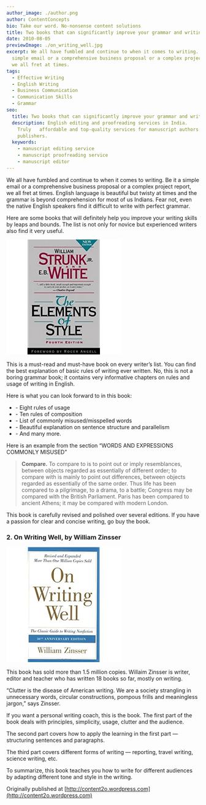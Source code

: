 ```yaml
---
author_image: ./author.png
author: ContentConcepts
bio: Take our word. No-nonsense content solutions
title: Two books that can significantly improve your grammar and writing skills
date: 2010-08-05
previewImage: ./on_writing_well.jpg
excerpt: We all have fumbled and continue to when it comes to writing. Be it a
  simple email or a comprehensive business proposal or a complex project report,
  we all fret at times.
tags:
  - Effective Writing
  - English Writing
  - Business Communication
  - Communication Skills
  - Grammar
seo:
  title: Two books that can significantly improve your grammar and writing skills
  description: English editing and proofreading services in India.
    Truly   affordable and top-quality services for manuscript authors and
    publishers.
  keywords:
    - manuscript editing service
    - manuscript proofreading service
    - manuscript editor
---
```


We all have fumbled and continue to when it comes to writing. Be it a simple email or a comprehensive business proposal or a complex project report, we all fret at times. English language is beautiful but twisty at times and the grammar is beyond comprehension for most of us Indians. Fear not, even the native English speakers find it difficult to write with perfect grammar.

Here are some books that will definitely help you improve your writing skills by leaps and bounds. The list is not only for novice but experienced writers also find it very useful.

![The Elements of Style](./elements_of_style.jpg)

This is a must-read and must-have book on every writer’s list. You can find the best explanation of basic rules of writing ever written. No, this is not a boring grammar book; it contains very informative chapters on rules and usage of writing in English.

Here is what you can look forward to in this book:

* \- Eight rules of usage
* \- Ten rules of composition
* \- List of commonly misused/misspelled words
* \- Beautiful explanation on sentence structure and parallelism
* \- And many more.

Here is an example from the section “WORDS AND EXPRESSIONS COMMONLY MISUSED”

> **Compare.** To compare to is to point out or imply resemblances, between objects regarded as essentially of 
> different order; to compare with is mainly to point out differences, between objects regarded as essentially of 
> the same order. Thus life has been compared to a pilgrimage, to a drama, to a battle; Congress may be compared
> with the British Parliament. Paris has been compared to ancient Athens; it may be compared with modern London.

This book is carefully revised and polished over several editions. If you have a passion for clear and concise writing, go buy the book.

### 2. On Writing Well, by William Zinsser

![On Writing Well](./on_writing_well.jpg)

This book has sold more than 1.5 million copies. Willaim Zinsser is writer, editor and teacher who has written 18 books so far, mostly on writing.

“Clutter is the disease of American writing. We are a society strangling in unnecessary words, circular constructions, pompous frills and meaningless jargon,” says Zinsser.

If you want a personal writing coach, this is the book. The first part of the book deals with principles, simplicity, usage, clutter and the audience.

The second part covers how to apply the learning in the first part — structuring sentences and paragraphs.

The third part covers different forms of writing — reporting, travel writing, science writing, etc.

To summarize, this book teaches you how to write for different audiences by adapting different tone and style in the writing.

Originally published at [http://content2o.wordpress.com](http://content2o.wordpress.com)
